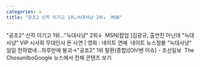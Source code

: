 ```yaml
---
categories: a
title: "공조2 신작 이기고 1위…늑대사냥 2위↓  MSN"
---
```

"공조2" 신작 이기고 1위…"늑대사냥" 2위↓&nbsp;&nbsp;MSN[팝업 ]김광규, 출연진 아닌데 "늑대사냥" VIP 시사회 무대인사 돈 사연 | 영화 : 네이트 연예&nbsp;&nbsp;네이트 뉴스청불 "늑대사냥" 일일 천하였네…하루만에 붕괴→"공조2" 1위 탈환(종합)[Oh!쎈 이슈] - 조선일보&nbsp;&nbsp;The ChosunilboGoogle 뉴스에서 전체 콘텐츠 보기